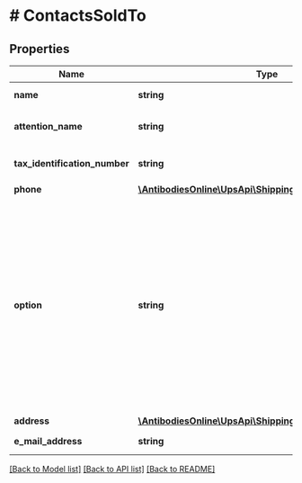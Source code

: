 # # ContactsSoldTo

## Properties

Name | Type | Description | Notes
------------ | ------------- | ------------- | -------------
**name** | **string** | Company Name. |
**attention_name** | **string** | Sold to contact name. |
**tax_identification_number** | **string** | SoldTo Tax Identification Number. | [optional]
**phone** | [**\AntibodiesOnline\UpsApi\Shipping\Model\SoldToPhone**](SoldToPhone.md) |  | [optional]
**option** | **string** | The text associated with the code will be printed in the sold to section of the NAFTA CO form.  The values indicate the following: 01 - Unknown.  Applies to NAFTA CO form. Possible Values are 01 and 02. | [optional]
**address** | [**\AntibodiesOnline\UpsApi\Shipping\Model\SoldToAddress**](SoldToAddress.md) |  |
**e_mail_address** | **string** | SoldTo email address. | [optional]

[[Back to Model list]](../../README.md#models) [[Back to API list]](../../README.md#endpoints) [[Back to README]](../../README.md)
